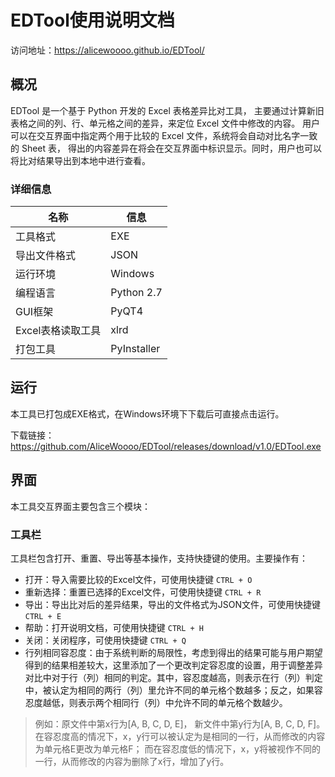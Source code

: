 # EDTool使用说明文档
访问地址：https://alicewoooo.github.io/EDTool/

## 概况
EDTool 是一个基于 Python 开发的 Excel 表格差异比对工具， 主要通过计算新旧表格之间的列、行、单元格之间的差异，来定位 Excel 文件中修改的内容。 用户可以在交互界面中指定两个用于比较的 Excel 文件，系统将会自动对比名字一致的 Sheet 表， 得出的内容差异在将会在交互界面中标识显示。同时，用户也可以将比对结果导出到本地中进行查看。
### 详细信息
| 名称 | 信息 |
| --- | --- |
| 工具格式 | EXE |
| 导出文件格式 | JSON |
| 运行环境 | Windows |
| 编程语言 | Python 2.7 |
| GUI框架 | PyQT4 |
| Excel表格读取工具 | xlrd |
| 打包工具 | PyInstaller |

## 运行
本工具已打包成EXE格式，在Windows环境下下载后可直接点击运行。

下载链接：https://github.com/AliceWoooo/EDTool/releases/download/v1.0/EDTool.exe

## 界面
本工具交互界面主要包含三个模块：
### 工具栏
工具栏包含打开、重置、导出等基本操作，支持快捷键的使用。主要操作有：
* 打开：导入需要比较的Excel文件，可使用快捷键 `CTRL + O`
* 重新选择：重置已选择的Excel文件，可使用快捷键 `CTRL + R`
* 导出：导出比对后的差异结果，导出的文件格式为JSON文件，可使用快捷键 `CTRL + E`
* 帮助：打开说明文档，可使用快捷键 `CTRL + H`
* 关闭：关闭程序，可使用快捷键 `CTRL + Q`
* 行列相同容忍度：由于系统判断的局限性，考虑到得出的结果可能与用户期望得到的结果相差较大，这里添加了一个更改判定容忍度的设置，用于调整差异对比中对于行（列）相同的判定。其中，容忍度越高，则表示在行（列）判定中，被认定为相同的两行（列）里允许不同的单元格个数越多；反之，如果容忍度越低，则表示两个相同行（列）中允许不同的单元格个数越少。
> 例如：原文件中第x行为[A, B, C, D, E]， 新文件中第y行为[A, B, C, D, F]。 在容忍度高的情况下，x，y行可以被认定为是相同的一行，从而修改的内容为单元格E更改为单元格F； 而在容忍度低的情况下，x，y将被视作不同的一行，从而修改的内容为删除了x行，增加了y行。
